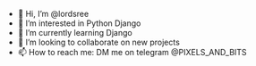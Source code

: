 - 👋 Hi, I’m @lordsree
- 👀 I’m interested in Python Django
- 🌱 I’m currently learning Django
- 💞️ I’m looking to collaborate on new projects
- 📫 How to reach me: DM me on telegram @PIXELS_AND_BITS

<!---
lordsree/lordsree is a ✨ special ✨ repository because its `README.md` (this file) appears on your GitHub profile.
You can click the Preview link to take a look at your changes.
--->

